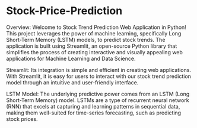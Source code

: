 # Stock-Price-Prediction

Overview: Welcome to Stock Trend Prediction Web Application in Python! This project leverages the power of machine learning, specifically Long Short-Term Memory (LSTM) models, to predict stock trends. The application is built using Streamlit, an open-source Python library that simplifies the process of creating interactive and visually appealing web applications for Machine Learning and Data Science.

Streamlit: Its integration is simple and efficient in creating web applications. With Streamlit, it is easy for users to interact with our stock trend prediction model through an intuitive and user-friendly interface.

LSTM Model: The underlying predictive power comes from an LSTM (Long Short-Term Memory) model. LSTMs are a type of recurrent neural network (RNN) that excels at capturing and learning patterns in sequential data, making them well-suited for time-series forecasting, such as predicting stock prices.
